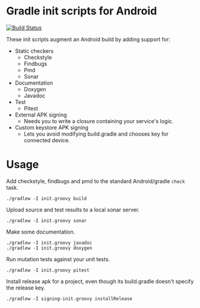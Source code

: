 # Gradle init scripts for Android

[![Build Status](https://travis-ci.org/vertu20140207/gradle-init-scripts.svg?branch=master)](https://travis-ci.org/vertu20140207/gradle-init-scripts)

These init scripts augment an Android build by adding support for:

- Static checkers
  - Checkstyle
  - Findbugs
  - Pmd
  - Sonar
- Documentation
  - Doxygen
  - Javadoc
- Test
  - Pitest
- External APK signing
  - Needs you to write a closure containing your service's logic.
- Custom keystore APK signing
  - Lets you avoid modifying build.gradle and chooses key for connected device.

# Usage

Add checkstyle, findbugs and pmd to the standard Android/gradle `check` task.
~~~~
./gradlew -I init.groovy build
~~~~

Upload source and test results to a local sonar server.
~~~~
./gradlew -I init.groovy sonar
~~~~

Make some documentation.
~~~~
./gradlew -I init.groovy javadoc
./gradlew -I init.groovy doxygen
~~~~

Run mutation tests against your unit tests.
~~~~
./gradlew -I init.groovy pitest
~~~~

Install release apk for a project, even though its build.gradle doesn't specify the release key.
~~~~
./gradlew -I signing-init.groovy installRelease
~~~~
